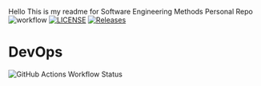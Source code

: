 
Hello This is my readme for Software Engineering Methods Personal Repo
![workflow](https://github.com/calan-dev/seMethods/actions/workflows/main.yml/badge.svg)
[![LICENSE](https://img.shields.io/github/license/calan-dev/seMethods.svg?style=flat-square)](https://github.com/calan-dev/seMethods/blob/master/LICENSE)
[![Releases](https://img.shields.io/github/release/calan-dev/seMethods/all.svg?style=flat-square)](https://github.com/calan-dev/seMethods/releases)

# DevOps 
![GitHub Actions Workflow Status](https://img.shields.io/github/actions/workflow/status/calan-dev/seMethods/main.yml)

